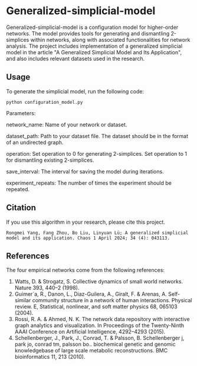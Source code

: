 # Generalized-simplicial-model
Generalized-simplicial-model is a configuration model for higher-order networks. The model provides tools for generating and dismantling 2-simplices within networks, along with associated functionalities for network analysis. The project includes implementation of a generalized simplicial model in the article "A Generalized Simplicial Model and Its Application", and also includes relevant datasets used in the research.
## Usage
To generate the simplicial model, run the following code:
```
python configuration_model.py
```
Parameters:

network_name: Name of your network or dataset.

dataset_path: Path to your dataset file. The dataset should be in the format of an undirected graph.

operation: Set operation to 0 for generating 2-simplices. Set operation to 1 for dismantling existing 2-simplices.

save_interval: The interval for saving the model during iterations.

experiment_repeats: The number of times the experiment should be repeated.

## Citation
If you use this algorithm in your research, please cite this project.
```
Rongmei Yang, Fang Zhou, Bo Liu, Linyuan Lü; A generalized simplicial model and its application. Chaos 1 April 2024; 34 (4): 043113.
```

## References
The four empirical networks come from the following references:
1. Watts, D. & Strogatz, S. Collective dynamics of small world networks. Nature 393, 440–2 (1998).
2. Guimer`a, R., Danon, L., Diaz-Guilera, A., Giralt, F. & Arenas, A. Self-similar community structure in a network of human interactions.
Physical review. E, Statistical, nonlinear, and soft matter physics 68, 065103 (2004).
3. Rossi, R. A. & Ahmed, N. K. The network data repository with interactive graph analytics and visualization. In Proceedings of the Twenty-Ninth AAAI Conference on Artificial Intelligence, 4292–4293 (2015).
4. Schellenberger, J., Park, J., Conrad, T. & Palsson, B. Schellenberger j, park jo, conrad tm, palsson bo.. biochemical genetic and genomic
knowledgebase of large scale metabolic reconstructions. BMC bioinformatics 11, 213 (2010).

